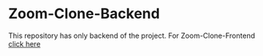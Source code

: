 # Zoom-Clone-Backend
This repository has only backend of the project. For Zoom-Clone-Frontend [click here](https://github.com/urlGuney/Zoom-Clone-React-Native/tree/master)

